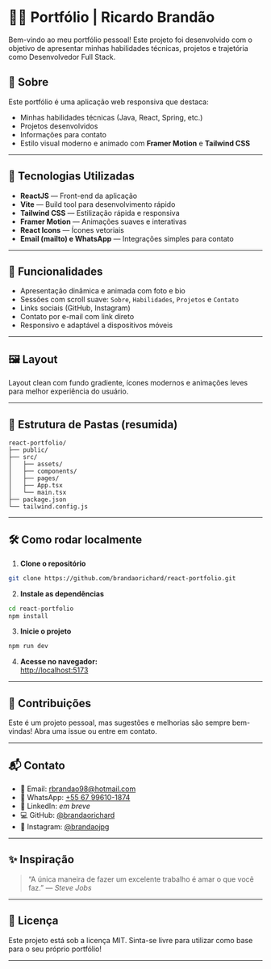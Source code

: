 
# 🧑‍💻 Portfólio | Ricardo Brandão

Bem-vindo ao meu portfólio pessoal! Este projeto foi desenvolvido com o objetivo de apresentar minhas habilidades técnicas, projetos e trajetória como Desenvolvedor Full Stack.

## 📌 Sobre

Este portfólio é uma aplicação web responsiva que destaca:

- Minhas habilidades técnicas (Java, React, Spring, etc.)
- Projetos desenvolvidos
- Informações para contato
- Estilo visual moderno e animado com **Framer Motion** e **Tailwind CSS**

---

## 🚀 Tecnologias Utilizadas

- **ReactJS** — Front-end da aplicação
- **Vite** — Build tool para desenvolvimento rápido
- **Tailwind CSS** — Estilização rápida e responsiva
- **Framer Motion** — Animações suaves e interativas
- **React Icons** — Ícones vetoriais
- **Email (mailto) e WhatsApp** — Integrações simples para contato

---

## 🧠 Funcionalidades

- Apresentação dinâmica e animada com foto e bio
- Sessões com scroll suave: `Sobre`, `Habilidades`, `Projetos` e `Contato`
- Links sociais (GitHub, Instagram)
- Contato por e-mail com link direto
- Responsivo e adaptável a dispositivos móveis

---

## 🖼️ Layout

Layout clean com fundo gradiente, ícones modernos e animações leves para melhor experiência do usuário.

---

## 📁 Estrutura de Pastas (resumida)

```
react-portfolio/
├── public/
├── src/
│   ├── assets/
│   ├── components/
│   ├── pages/
│   ├── App.tsx
│   └── main.tsx
├── package.json
└── tailwind.config.js
```

---

## 🛠️ Como rodar localmente

1. **Clone o repositório**  
```bash
git clone https://github.com/brandaorichard/react-portfolio.git
```

2. **Instale as dependências**  
```bash
cd react-portfolio
npm install
```

3. **Inicie o projeto**
```bash
npm run dev
```

4. **Acesse no navegador:**  
[http://localhost:5173](http://localhost:5173)

---

## 🤝 Contribuições

Este é um projeto pessoal, mas sugestões e melhorias são sempre bem-vindas! Abra uma issue ou entre em contato.

---

## 📬 Contato

- 📧 Email: [rbrandao98@hotmail.com](mailto:rbrandao98@hotmail.com)  
- 📱 WhatsApp: [+55 67 99610-1874](https://wa.me/5567996101874)  
- 💼 LinkedIn: *em breve*  
- 💻 GitHub: [@brandaorichard](https://github.com/brandaorichard)  
- 📸 Instagram: [@brandaojpg](https://instagram.com/brandaojpg)

---

## ✨ Inspiração

> “A única maneira de fazer um excelente trabalho é amar o que você faz.” — *Steve Jobs*

---

## 📄 Licença

Este projeto está sob a licença MIT. Sinta-se livre para utilizar como base para o seu próprio portfólio!

---

